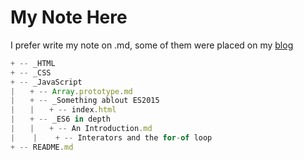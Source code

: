 # My Note Here

I prefer write my note on .md, some of them were placed on my [blog](http://l-movingon.github.io/)


```javascript
+ -- _HTML
+ -- _CSS
+ -- _JavaScript
|　　+ -- Array.prototype.md
|　　+ -- _Something ablout ES2015
|　　|　　+ -- index.html
|　　+ -- _ES6 in depth
|　　|　　+ -- An Introduction.md
|    |    + -- Interators and the for-of loop
+ -- README.md
```
